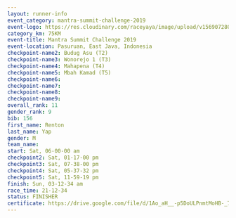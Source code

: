 ```yaml
---
layout: runner-info 
event_category: mantra-summit-challenge-2019 
event-logo: https://res.cloudinary.com/raceyaya/image/upload/v1569072809/logo/mantra-image_segrbx.jpg
category_km: 75KM 
event-title: Mantra Summit Challenge 2019 
event-location: Pasuruan, East Java, Indonesia 
checkpoint-name2: Budug Asu (T2) 
checkpoint-name3: Wonorejo 1 (T3) 
checkpoint-name4: Mahapena (T4) 
checkpoint-name5: Mbah Kamad (T5) 
checkpoint-name6: 
checkpoint-name7: 
checkpoint-name8: 
checkpoint-name9: 
overall_rank: 11
gender_rank: 9
bib: 156
first_name: Renton
last_name: Yap
gender: M
team_name: 
start: Sat, 06-00-00 am
checkpoint2: Sat, 01-17-00 pm
checkpoint3: Sat, 07-38-00 pm
checkpoint4: Sat, 05-37-32 pm
checkpoint5: Sat, 11-59-19 pm
finish: Sun, 03-12-34 am
race_time: 21-12-34
status: FINISHER
certificate: https://drive.google.com/file/d/1Ao_aH__-p5DoULPnmtMoHB-_7komo-F_/view?usp=sharing
---
```

